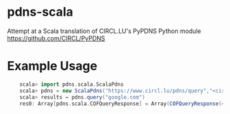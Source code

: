 # pdns-scala
Attempt at a Scala translation of CIRCL.LU's PyPDNS Python module https://github.com/CIRCL/PyPDNS

# Example Usage
```scala
    scala> import pdns.scala.ScalaPdns
    scala> pdns = new ScalaPdns("https://www.circl.lu/pdns/query","<circl_user>","<circl_passwd>")
    scala> results = pdns.query("google.com")
    res0: Array[pdns.scala.COFQueryResponse] = Array(COFQueryResponse(<count>,<time_first>,<time_last>,google.com,<rrtype>,<rdata>),...
```

